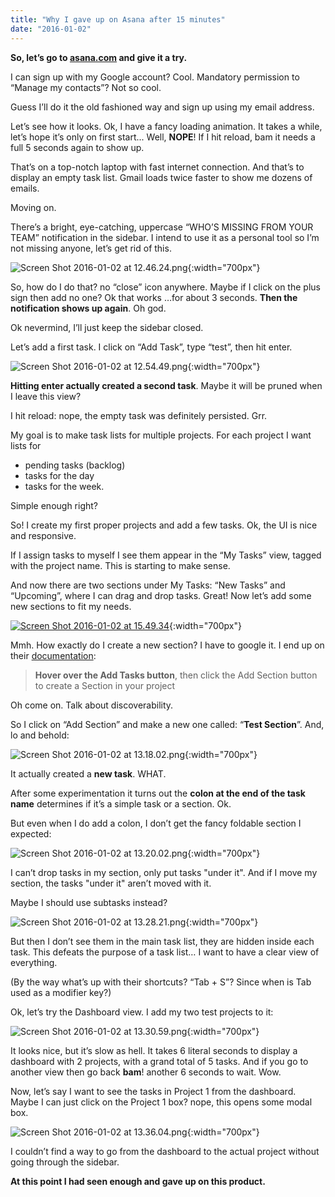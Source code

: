 ```yaml
---
title: "Why I gave up on Asana after 15 minutes"
date: "2016-01-02"
---
```


**So, let’s go to [asana.com](https://app.asana.com/) and give it a try.**

I can sign up with my Google account? Cool. Mandatory permission to “Manage my contacts”? Not so cool.

Guess I’ll do it the old fashioned way and sign up using my email address.

Let’s see how it looks. Ok, I have a fancy loading animation. It takes a while, let’s hope it’s only on first start... Well, **NOPE**! If I hit reload, bam it needs a full 5 seconds again to show up.

That’s on a top-notch laptop with fast internet connection. And that’s to display an empty task list. Gmail loads twice faster to show me dozens of emails.

Moving on.

There’s a bright, eye-catching, uppercase “WHO’S MISSING FROM YOUR TEAM” notification in the sidebar. I intend to use it as a personal tool so I’m not missing anyone, let’s get rid of this.

![Screen Shot 2016-01-02 at 12.46.24.png](https://lh4.googleusercontent.com/-reYsx7UojluhusWcAZ32OpKvbrEtbaaY-I5aPsb4D6I66wkan2jcfHFYP9rJ417rY1lylCmJcV7hzuHCUjynJjHEipyVWFHBEp1PgAchghNwL9DKGJpP_LvwpGBWJxz_b3cJ9AY){:width="700px"}

So, how do I do that? no “close” icon anywhere. Maybe if I click on the plus sign then add no one? Ok that works …for about 3 seconds. **Then the notification shows up again**. Oh god.

Ok nevermind, I’ll just keep the sidebar closed.

Let’s add a first task. I click on “Add Task”, type “test”, then hit enter.

![Screen Shot 2016-01-02 at 12.54.49.png](https://lh3.googleusercontent.com/KPbnXQ0yzRFEE6hnswAa-oxZv0TyUMOMK7sYCXktiQmF1A1u7kOMsGJlgZNZDEZgHUd4sCSzyOpxoG0eJ9RycYEs-QsHp6WoWELaqXiydofTQieUPIHnIuZZMq93Fw_FpvsZl444){:width="700px"}

**Hitting enter actually created a second task**. Maybe it will be pruned when I leave this view?

I hit reload: nope, the empty task was definitely persisted. Grr.

My goal is to make task lists for multiple projects. For each project I want lists for

- pending tasks (backlog)
- tasks for the day
- tasks for the week.

Simple enough right?

So! I create my first proper projects and add a few tasks. Ok, the UI is nice and responsive.

If I assign tasks to myself I see them appear in the “My Tasks” view, tagged with the project name. This is starting to make sense.

And now there are two sections under My Tasks: “New Tasks” and “Upcoming”, where I can drag and drop tasks. Great! Now let’s add some new sections to fit my needs.

[![Screen Shot 2016-01-02 at 15.49.34](http://lumakey.net/wp-content/uploads/2016/01/Screen-Shot-2016-01-02-at-15.49.34-1024x446.png)](http://lumakey.net/wp-content/uploads/2016/01/Screen-Shot-2016-01-02-at-15.49.34.png){:width="700px"}

Mmh. How exactly do I create a new section? I have to google it. I end up on their [documentation](https://asana.com/guide/help/projects/sections):

> **Hover over the Add Tasks button**, then click the Add Section button to create a Section in your project

Oh come on. Talk about discoverability.

So I click on “Add Section” and make a new one called: “**Test Section**”. And, lo and behold:

![Screen Shot 2016-01-02 at 13.18.02.png](https://lh4.googleusercontent.com/3d-d4Vqir9i6SQ8f_SfajtLhWXW4ONIlk7ueY7Hi6N4lYwIZnIxmMVv92WOrQXR-9RBPwYYaHLmwURgqrC-Ju97BzstzJWi-XjdOV55W0Th-Ew6R6KW7dkHa3hPAo5VvCEDBGEtr){:width="700px"}

It actually created a **new task**. WHAT.

After some experimentation it turns out the **colon at the end of the task name** determines if it’s a simple task or a section. Ok.

But even when I do add a colon, I don’t get the fancy foldable section I expected:

![Screen Shot 2016-01-02 at 13.20.02.png](https://lh5.googleusercontent.com/ZZjsJJlVQT0VALnJbwOEF3YLy1UQSC1Acuc9V3nT1cdTMAzc7fuhYQ_o76a0GF8fmYy2Jmz1he_fNbw4ZoBNjDtz0J0h1mmfsElLNYTGxyMWNLgN59FVwN7Y1RMM1L_yIoiLX5lb){:width="700px"}

I can’t drop tasks in my section, only put tasks "under it". And if I move my section, the tasks "under it" aren’t moved with it.

Maybe I should use subtasks instead?

![Screen Shot 2016-01-02 at 13.28.21.png](https://lh6.googleusercontent.com/JR6g3RyvskTP3kuQSvpWxNCIyAQGUOV1HzoUc3Koa4bBgBxVV5WLQywo9TizXMMtrCen5n9UT82tL-gz0Sh_hoetSgCf1x76GWa7hb4FYkwwAWSWZvwQjxBfDM-WYKhJMc4z807b){:width="700px"}

But then I don’t see them in the main task list, they are hidden inside each task. This defeats the purpose of a task list… I want to have a clear view of everything.

(By the way what’s up with their shortcuts? “Tab + S”? Since when is Tab used as a modifier key?)

Ok, let’s try the Dashboard view. I add my two test projects to it:

![Screen Shot 2016-01-02 at 13.30.59.png](https://lh3.googleusercontent.com/n7-H-DyTOVp0OHThT8T5tT8IwEZ1o-W9cRPj8I_bXkAOKEycIGv7kbJjXOGu2clCy7kKWvZ_f9IaegujYEhQkFFKDUQELwPO0TAiOg5urpu2CmgZ2H82NMZeb1yQnmzi6NVBxjY-){:width="700px"}

It looks nice, but it’s slow as hell. It takes 6 literal seconds to display a dashboard with 2 projects, with a grand total of 5 tasks. And if you go to another view then go back **bam**! another 6 seconds to wait. Wow.

Now, let’s say I want to see the tasks in Project 1 from the dashboard. Maybe I can just click on the Project 1 box? nope, this opens some modal box.

![Screen Shot 2016-01-02 at 13.36.04.png](https://lh5.googleusercontent.com/CIdwEJ1nOK8kiMsEXbN1sETckZX80xAtKDpH-YfYoU1mDRxR3ShqY3ONimwxd0JjfrSim5yFV2w3DPaI5WO_os0qSzcFRXKvxaoP-7PoSwj9ZBpmxtmwZPXh33iwAl03h4HDf3Vi){:width="700px"}

I couldn’t find a way to go from the dashboard to the actual project without going through the sidebar.

**At this point I had seen enough and gave up on this product.**
